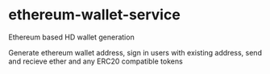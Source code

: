# ethereum-wallet-service

Ethereum based HD wallet generation

Generate ethereum wallet address, sign in users with existing address, send and recieve ether and any ERC20 compatible tokens
